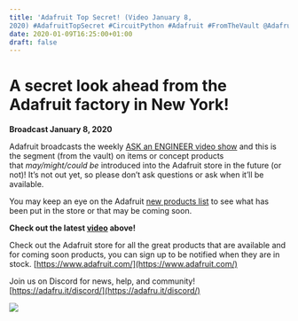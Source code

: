 ```yaml
---
title: 'Adafruit Top Secret! (Video January 8,
2020) #AdafruitTopSecret #CircuitPython #Adafruit #FromTheVault @Adafruit'
date: 2020-01-09T16:25:00+01:00
draft: false
---
```


A secret look ahead from the Adafruit factory in New York!
==========================================================

**Broadcast January 8, 2020**

Adafruit broadcasts the weekly [ASK an ENGINEER video show](https://www.adafruit.com/ask) and this is the segment (from the vault) on items or concept products that _may/might/could be_ introduced into the Adafruit store in the future (or not)! It’s not out yet, so please don’t ask questions or ask when it’ll be available.

You may keep an eye on the Adafruit [new products list](https://www.adafruit.com/new) to see what has been put in the store or that may be coming soon.

**Check out the latest [video](https://youtu.be/m8k1oMRUiPQ) above!**

Check out the Adafruit store for all the great products that are available and for coming soon products, you can sign up to be notified when they are in stock. [https://www.adafruit.com/](https://www.adafruit.com/)

Join us on Discord for news, help, and community!  
[https://adafru.it/discord/](https://adafru.it/discord/)

![](https://cdn-blog.adafruit.com/uploads/2020/01/testing-out-the-tensorflow-micro-1-600x338.jpg)